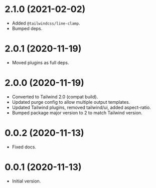# 2.1.0 (2021-02-02)

- Added `@tailwindcss/line-clamp`.
- Bumped deps.
# 2.0.1 (2020-11-19)

- Moved plugins as full deps.

# 2.0.0 (2020-11-19)

- Converted to Tailwind 2.0 (compat build).
- Updated purge config to allow multiple output templates.
- Updated Tailwind plugins, removed tailwind/ui, added aspect-ratio.
- Bumped package major version to 2 to match Tailwind version.

# 0.0.2 (2020-11-13)

- Fixed docs.

# 0.0.1 (2020-11-13)

- Initial version.
